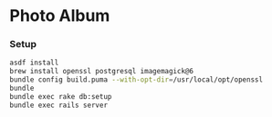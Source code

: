# Photo Album

### Setup

```bash
asdf install
brew install openssl postgresql imagemagick@6
bundle config build.puma --with-opt-dir=/usr/local/opt/openssl
bundle
bundle exec rake db:setup
bundle exec rails server
```
